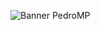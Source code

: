 ![Banner PedroMP](https://user-images.githubusercontent.com/70477894/154805444-b047e5c0-2d63-429e-97cd-b5392ac26ab1.png)
